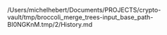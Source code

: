 /Users/michelhebert/Documents/PROJECTS/crypto-vault/tmp/broccoli_merge_trees-input_base_path-BI0NGKnM.tmp/2/History.md